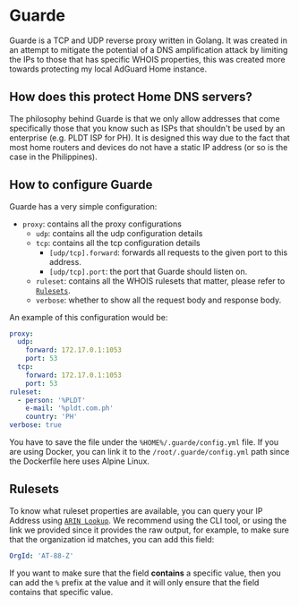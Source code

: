 # Guarde

Guarde is a TCP and UDP reverse proxy written in Golang. It was created in an attempt to mitigate the potential of a 
DNS amplification attack by limiting the IPs to those that has specific WHOIS properties, this was created more towards 
protecting my local AdGuard Home instance.

## How does this protect Home DNS servers?

The philosophy behind Guarde is that we only allow addresses that come specifically those that you know such as 
ISPs that shouldn't be used by an enterprise (e.g. PLDT ISP for PH). It is designed this way due to the fact that 
most home routers and devices do not have a static IP address (or so is the case in the Philippines).

## How to configure Guarde

Guarde has a very simple configuration:
- `proxy`: contains all the proxy configurations
  - `udp`: contains all the udp configuration details
  - `tcp`: contains all the tcp configuration details
    - `[udp/tcp].forward`: forwards all requests to the given port to this address.
    - `[udp/tcp].port`: the port that Guarde should listen on.
  - `ruleset`: contains all the WHOIS rulesets that matter, please refer to [`Rulesets`](#rulesets).
  - `verbose`: whether to show all the request body and response body.

An example of this configuration would be:
```yaml
proxy:
  udp:
    forward: 172.17.0.1:1053
    port: 53
  tcp:
    forward: 172.17.0.1:1053
    port: 53
ruleset:
  - person: '%PLDT'
    e-mail: '%pldt.com.ph'
    country: 'PH'
verbose: true
```

You have to save the file under the `%HOME%/.guarde/config.yml` file. If you are using Docker, you can link it to the 
`/root/.guarde/config.yml` path since the Dockerfile here uses Alpine Linux.

## Rulesets

To know what ruleset properties are available, you can query your IP Address using [`ARIN Lookup`](https://mxtoolbox.com/arin.aspx). We 
recommend using the CLI tool, or using the link we provided since it provides the raw output, for example, to make sure that the organization 
id matches, you can add this field:
```yaml
OrgId: 'AT-88-Z'
```

If you want to make sure that the field **contains** a specific value, then you can add the `%` prefix at the value and it will 
only ensure that the field contains that specific value.